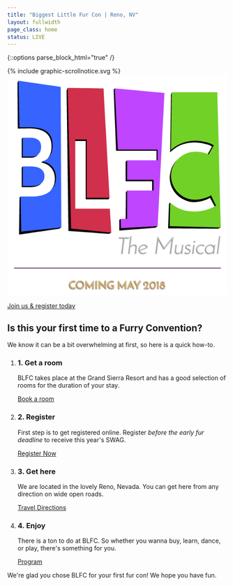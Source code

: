 ```yaml
---
title: "Biggest Little Fur Con | Reno, NV"
layout: fullwidth
page_class: home
status: LIVE
---
```

{::options parse_block_html="true" /}

<div id="home-curtain-top"></div>
<div id="home-curtain-left"></div>
<div id="home-curtain-right"></div>
<div id="home-curtain-main"><div id="home-curtain-end"></div></div>

<div id="home-scroll-notice">{% include graphic-scrollnotice.svg %}</div>
<div id="home-stage" class="big-chunk textcenter">
<div id="home-stage-content">
<img src="/assets/theme/home-logo.png" alt="BLFC the Musical | Coming May 2018">

<a class="home-button" href="https://reg.goblfc.org/" target="_blank">Join us &amp; register today</a>
</div>
</div>

<script>
$(window).scroll(function(){

var wScroll = $(this).scrollTop();
var wHeight = $(window).height();

// scroll notice fade out
if ( wScroll > 10 ) {
$('#home-scroll-notice').css({
'opacity' : '0'
});
}

// after curtain raised, make elements scroll with page
if ( wScroll > wHeight - 1 ) {
$('#page-content').addClass('home-scroll');
//console.log('Dooooowwnn');
}
if ( wScroll < wHeight + 1 ) {
$('#page-content').removeClass('home-scroll');
//console.log('and uuup');
}

});
</script>


<div id="home-content" class="textcenter">
<h2>Is this your first time to a Furry Convention?</h2>
<p>We know it can be a bit overwhelming at first, so here is a quick how-to.</p>
<ol class="nobull">
<li class="one_fourth">
<h3>1. Get a room</h3>
<p>BLFC takes place at the Grand Sierra Resort and has a good selection of rooms for the duration of your stay.</p>
<a class="button" href="/hotel/">Book a room</a>
</li>
<li class="one_fourth">
<h3>2. Register</h3>
<p>First step is to get registered online. Register <em>before the early fur deadline</em> to receive this year's SWAG.</p>
<a class="button" href="/register/">Register Now</a>
</li>
<li class="one_fourth">
<h3>3. Get here</h3>
<p>We are located in the lovely Reno, Nevada. You can get here from any direction on wide open roads.</p>
<a class="button" href="/travel/">Travel Directions</a>
</li>
<li class="one_fourth">
<h3>4. Enjoy</h3>
<p>There is a ton to do at BLFC. So whether you wanna buy, learn, dance, or play, there's something for you.</p>
<a class="button" href="/events/">Program</a>
</li>
</ol>
<div class="clear"></div>
<p>We're glad you chose BLFC for your first fur con! We hope you have fun.</p>
</div>
